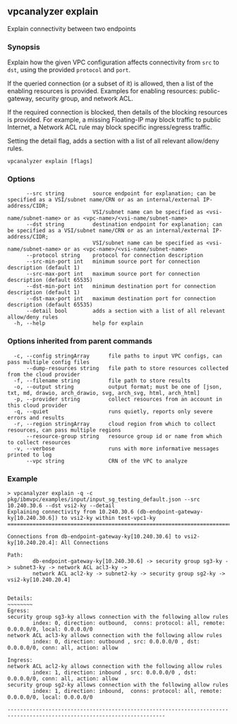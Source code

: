 ## vpcanalyzer explain

Explain connectivity between two endpoints

### Synopsis

Explain how the given VPC configuration affects connectivity from `src` to `dst`, using the provided `protocol` and `port`.

If the queried connection (or a subset of it) is allowed, then a list of the enabling resources is provided.
Examples for enabling resources:  public-gateway, security group, and network ACL.

If the required connection is blocked, then details of the blocking resources is provided. For example, a missing Floating-IP may block traffic to public Internet, a Network ACL rule may block specific ingress/egress traffic.

Setting the detail flag, adds a section with a list of all relevant allow/deny rules.

```
vpcanalyzer explain [flags]
```

### Options

```
      --src string         source endpoint for explanation; can be specified as a VSI/subnet name/CRN or as an internal/external IP-address/CIDR;
                           VSI/subnet name can be specified as <vsi-name/subnet-name> or as <vpc-name>/<vsi-name/subnet-name>
      --dst string         destination endpoint for explanation; can be specified as a VSI/subnet name/CRN or as an internal/external IP-address/CIDR;
                           VSI/subnet name can be specified as <vsi-name/subnet-name> or as <vpc-name>/<vsi-name/subnet-name>
      --protocol string    protocol for connection description
      --src-min-port int   minimum source port for connection description (default 1)
      --src-max-port int   maximum source port for connection description (default 65535)
      --dst-min-port int   minimum destination port for connection description (default 1)
      --dst-max-port int   maximum destination port for connection description (default 65535)
      --detail bool        adds a section with a list of all relevant allow/deny rules
  -h, --help               help for explain
```

### Options inherited from parent commands
```
  -c, --config stringArray      file paths to input VPC configs, can pass multiple config files
      --dump-resources string   file path to store resources collected from the cloud provider
  -f, --filename string         file path to store results
  -o, --output string           output format; must be one of [json, txt, md, drawio, arch_drawio, svg, arch_svg, html, arch_html]
  -p, --provider string         collect resources from an account in this cloud provider
  -q, --quiet                   runs quietly, reports only severe errors and results
  -r, --region stringArray      cloud region from which to collect resources, can pass multiple regions
      --resource-group string   resource group id or name from which to collect resources
  -v, --verbose                 runs with more informative messages printed to log
      --vpc string              CRN of the VPC to analyze
```

### Example
```
> vpcanalyzer explain -q -c pkg/ibmvpc/examples/input/input_sg_testing_default.json --src 10.240.30.6 --dst vsi2-ky --detail
Explaining connectivity from 10.240.30.6 (db-endpoint-gateway-ky[10.240.30.6]) to vsi2-ky within test-vpc1-ky
=============================================================================================================

Connections from db-endpoint-gateway-ky[10.240.30.6] to vsi2-ky[10.240.20.4]: All Connections

Path:
        db-endpoint-gateway-ky[10.240.30.6] -> security group sg3-ky -> subnet3-ky -> network ACL acl3-ky ->
        network ACL acl2-ky -> subnet2-ky -> security group sg2-ky -> vsi2-ky[10.240.20.4]


Details:
~~~~~~~~
Egress:
security group sg3-ky allows connection with the following allow rules
        index: 0, direction: outbound,  conns: protocol: all, remote: 0.0.0.0/0, local: 0.0.0.0/0
network ACL acl3-ky allows connection with the following allow rules
        index: 0, direction: outbound , src: 0.0.0.0/0 , dst: 0.0.0.0/0, conn: all, action: allow

Ingress:
network ACL acl2-ky allows connection with the following allow rules
        index: 1, direction: inbound , src: 0.0.0.0/0 , dst: 0.0.0.0/0, conn: all, action: allow
security group sg2-ky allows connection with the following allow rules
        index: 1, direction: inbound,  conns: protocol: all, remote: 0.0.0.0/0, local: 0.0.0.0/0

------------------------------------------------------------------------------------------------------------------------
```
